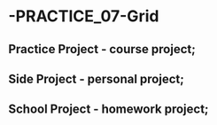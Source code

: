 # -PRACTICE_07-Grid

## Practice Project - course project;
## Side Project - personal project;
## School Project - homework project;
